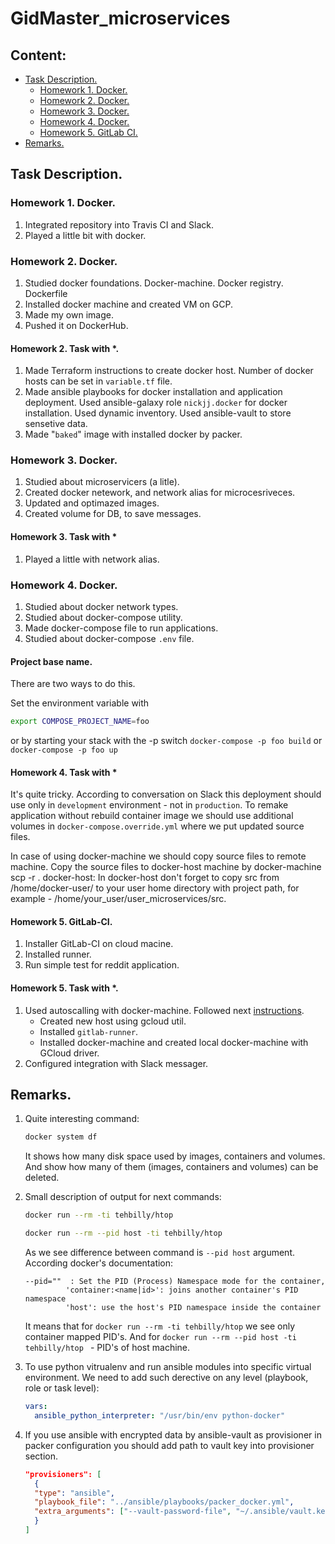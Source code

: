 # GidMaster_microservices

## Content:
<!--ts-->
* [Task Description.](#task-description)
    * [Homework 1. Docker.](#homework-1-docker)
    * [Homework 2. Docker.](#homework-2-docker)
    * [Homework 3. Docker.](#homework-3-docker)
    * [Homework 4. Docker.]($homework-4-docker)
    * [Homework 5. GitLab CI.]($homework-5-gitlab-ci)
* [Remarks.](#remarks)
<!--te-->
## Task Description.
### Homework 1. Docker.
1. Integrated repository into Travis CI and Slack.
2. Played a little bit with docker.

### Homework 2. Docker.
1. Studied docker foundations. Docker-machine. Docker registry. Dockerfile
2. Installed docker machine and created VM on GCP.
3. Made my own image.
4. Pushed it on DockerHub.
#### Homework 2. Task with *.
1. Made Terraform instructions to create docker host. Number of docker hosts can be set in `variable.tf` file.
2. Made ansible playbooks for docker installation and application deployment. Used ansible-galaxy role `nickjj.docker` for docker installation. Used dynamic inventory. Used ansible-vault to store sensetive data.
3. Made "`baked`" image with installed docker by packer.
### Homework 3. Docker.
1. Studied about microservicers (a litle).
2. Created docker netework, and network alias for microcesriveces.
3. Updated and optimazed images.
4. Created volume for DB, to save messages.
#### Homework 3. Task with *
1. Played a little with network alias.
### Homework 4. Docker.
1. Studied about docker network types.
2. Studied about docker-compose utility.
3. Made docker-compose file to run applications.
4. Studied about docker-compose `.env` file.
#### Project base name.
There are two ways to do this.

Set the environment variable with
```bash
export COMPOSE_PROJECT_NAME=foo
```
or by starting your stack with the -p switch
`docker-compose -p foo build` or `docker-compose -p foo up`
#### Homework 4. Task with *
It's quite tricky. According to conversation on Slack this deployment should use only in `development` environment - not in `production`.
To remake application without rebuild container image we should use additional volumes in `docker-compose.override.yml` where we put updated source files. 

In case of using docker-machine we should copy source files to remote machine. Copy the source files to docker-host machine by docker-machine scp -r . docker-host: In docker-host don't forget to copy src from /home/docker-user/ to your user home directory with project path, for example - /home/your_user/user_microservices/src.
#### Homework 5. GitLab-CI.
1. Installer GitLab-CI on cloud macine.
2. Installed runner.
3. Run simple test for reddit application.
#### Homework 5. Task with *.
1. Used autoscalling with docker-machine. Followed next [instructions](https://docs.gitlab.com/runner/executors/docker_machine.html).
    * Created new host using gcloud util.
    * Installed `gitlab-runner`.
    * Installed docker-machine and created local docker-machine with GCloud driver.
2. Configured integration with Slack messager.

## Remarks.
1. Quite interesting command:
    ```bash
    docker system df
    ```

   It shows how many disk space used by images, containers and volumes. And show how many of them (images, containers and volumes) can be deleted.
2. Small description of output for next commands:
    ```bash
    docker run --rm -ti tehbilly/htop
    ```
    ```bash
    docker run --rm --pid host -ti tehbilly/htop
    ```
    As we see difference between command is `--pid host` argument. According docker's documentation:
    ```
    --pid=""  : Set the PID (Process) Namespace mode for the container,
             'container:<name|id>': joins another container's PID namespace
             'host': use the host's PID namespace inside the container
    ```
    It means that for `docker run --rm -ti tehbilly/htop` we see only container mapped PID's. And for `docker run --rm --pid host -ti tehbilly/htop ` - PID's of host machine.
3. To use python vitrualenv and run ansible modules into specific virtual environment. We need to add such derective on any level (playbook, role or task level):
    ```yaml
    vars:
      ansible_python_interpreter: "/usr/bin/env python-docker"
    ```
4. If you use ansible with encrypted data by ansible-vault as provisioner in packer configuration you should add path to vault key into provisioner section.
    ```json
    "provisioners": [
      {
      "type": "ansible",
      "playbook_file": "../ansible/playbooks/packer_docker.yml",
      "extra_arguments": ["--vault-password-file", "~/.ansible/vault.key"]
      }
    ]
    ```
